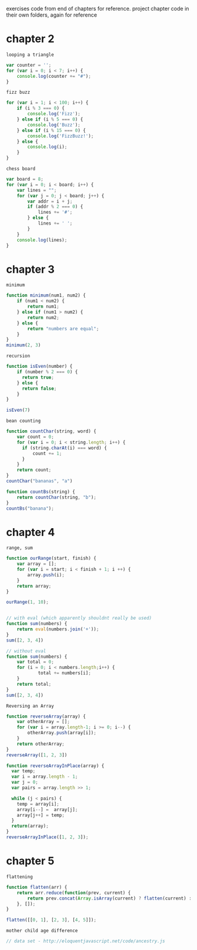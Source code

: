 exercises code from end of chapters for reference. project chapter code in their own folders, again for reference

# chapter 2

`looping a triangle`

```javascript
var counter = '';
for (var i = 0; i < 7; i++) {
    console.log(counter += "#");
}
```

`fizz buzz`

```javascript
for (var i = 1; i < 100; i++) {
    if (i % 3 === 0) {
        console.log('Fizz');
    } else if (i % 5 === 0) {
        console.log('Buzz');
    } else if (i % 15 === 0) {
        console.log('FizzBuzz!');
    } else {
        console.log(i);
    }
}
```

`chess board`

```javascript
var board = 8;
for (var i = 0; i < board; i++) {
    var lines = ""; 
    for (var j = 0; j < board; j++) {
        var addr = i + j;
        if (addr % 2 === 0) {
            lines += '#';
        } else {
            lines += ' ';
        }
    }
    console.log(lines);
}
```


# chapter 3
`minimum`

```javascript
function minimum(num1, num2) {
    if (num1 < num2) {
        return num1;
    } else if (num1 > num2) {
        return num2;
    } else {
        return "numbers are equal";
    }
}
minimum(2, 3)
```

`recursion`

```javascript
function isEven(number) {
    if (number % 2 === 0) {
      return true;
    } else {
      return false;
    }
}

isEven(7)
```

`bean counting`

```javascript
function countChar(string, word) {
    var count = 0; 
    for (var i = 0; i < string.length; i++) {
      if (string.charAt(i) === word) {
          count += 1;
      }
    }
    return count;
}
countChar("bananas", "a")

function countBs(string) {
    return countChar(string, "b");
}
countBs("banana");
```

# chapter 4
`range, sum`

```javascript
function ourRange(start, finish) {
    var array = [];
    for (var i = start; i < finish + 1; i ++) {
        array.push(i);
    }
    return array;
}

ourRange(1, 10);


// with eval (which apparently shouldnt really be used)
function sum(numbers) {
    return eval(numbers.join('+'));
}
sum([2, 3, 4])

// without eval
function sum(numbers) {
    var total = 0;
    for (i = 0; i < numbers.length;i++) {
            total += numbers[i];
    }
    return total;
}
sum([2, 3, 4])
```


`Reversing an Array`

```javascript
function reverseArray(array) {
    var otherArray = [];
    for (var i = array.length-1; i >= 0; i--) {
        otherArray.push(array[i]);
    }
    return otherArray;
}
reverseArray([1, 2, 3])
```

```javascript
function reverseArrayInPlace(array) {
  var temp;
  var i = array.length - 1;
  var j = 0;
  var pairs = array.length >> 1;

  while (j < pairs) {
    temp = array[i];
    array[i--] =  array[j];    
    array[j++] = temp;
  }
  return(array);
}
reverseArrayInPlace([1, 2, 3]);
```

# chapter 5
`flattening`

```javascript
function flatten(arr) {
    return arr.reduce(function(prev, current) {
        return prev.concat(Array.isArray(current) ? flatten(current) : current);
    }, []);
}

flatten([[0, 1], [2, 3], [4, 5]]);
```

`mother child age difference`

```javascript
// data set - http://eloquentjavascript.net/code/ancestry.js

```